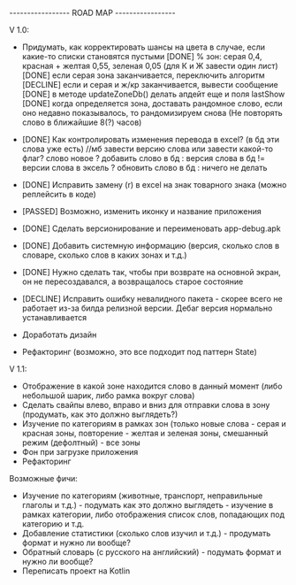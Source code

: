 ----------------- ROAD MAP -----------------

V 1.0:
- Придумать, как корректировать шансы на цвета в случае, если какие-то списки становятся пустыми
    [DONE] % зон: серая 0,4, красная + желтая 0,55, зеленая 0,05 (для К и Ж завести один лист)
    [DONE] если серая зона заканчивается, переключить алгоритм
    [DECLINE]  если и серая и ж/кр заканчивается, вывести сообщение
    [DONE] в методе updateZoneDb() делать апдейт еще и поля lastShow
    [DONE] когда определяется зона, доставать рандомное слово, если оно недавно показывалось, то рандомизируем снова
    (Не повторять слово в ближайшие 8(?) часов)

- [DONE] Как контролировать изменения перевода в excel? (в бд эти слова уже есть) //мб завести версию слова или завести какой-то флаг?
    слово новое ? добавить слово в бд : версия слова в бд != версии слова в эксель ? обновить слово в бд : ничего не делать
- [DONE] Исправить замену (r) в excel на знак товарного знака (можно реплейсить в коде)
- [PASSED] Возможно, изменить иконку и название приложения
- [DONE] Сделать версионирование и переименовать app-debug.apk
- [DONE] Добавить системную информацию (версия, сколько слов в словаре, сколько слов в каких зонах и т.д.)
- [DONE] Нужно сделать так, чтобы при возврате на основной экран, он не пересоздавался, а возвращалось старое состояние
- [DECLINE] Исправить ошибку невалидного пакета - скорее всего не работает из-за билда релизной версии. Дебаг версия нормально устанавливается
- Доработать дизайн
- Рефакторинг (возможно, это все подходит под паттерн State)

V 1.1:
- Отображение в какой зоне находится слово в данный момент (либо небольшой шарик, либо рамка вокруг слова)
- Сделать свайпы влево, вправо и вниз для отправки слова в зону (продумать, как это должно выглядеть?)
- Изучение по категориям в рамках зон (только новые слова - серая и красная зоны, повторение - желтая и зеленая зоны, смешанный режим (дефолтный) - все зоны
- Фон при загрузке приложения
- Рефакторинг

Возможные фичи:
- Изучение по категориям (животные, транспорт, неправильные глаголы и т.д.) - подумать как это должно выглядеть -
        изучение в рамках категории, либо отображения список слов, попадающих под категорию и т.д.
- Добавление статистики (сколько слов изучил и т.д.) - продумать формат и нужно ли вообще?
- Обратный словарь (с русского на английский) - подумать формат и нужно ли вообще?
- Переписать проект на Kotlin